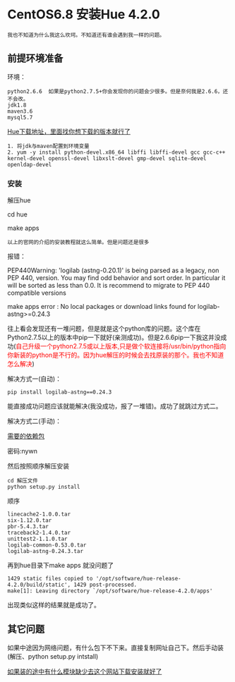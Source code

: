 # CentOS6.8 安装Hue 4.2.0

`我也不知道为什么我这么坎坷。不知道还有谁会遇到我一样的问题。`

## 前提环境准备

环境：

```
python2.6.6  如果是python2.7.5+你会发现你的问题会少很多。但是奈何我是2.6.6，还不会改。
jdk1.8
maven3.6
mysql5.7
```

[Hue下载地址，里面找你想下载的版本就行了](https://github.com/cloudera/hue/releases)

```
1. 将jdk与maven配置到环境变量
2. yum -y install python-devel.x86_64 libffi libffi-devel gcc gcc-c++ kernel-devel openssl-devel libxslt-devel gmp-devel sqlite-devel openldap-devel 
```

### 安装

解压hue

cd hue

make apps

`以上的官网的介绍的安装教程就这么简单。但是问题还是很多`

报错：

PEP440Warning: 'logilab (astng-0.20.1)' is being parsed as a legacy, non PEP 440, version. You may find odd behavior and sort order. In particular it will be sorted as less than 0.0. It is recommend to migrate to PEP 440 compatible versions

make apps error : No local packages or download links found for logilab-astng>=0.24.3   

往上看会发现还有一堆问题，但是就是这个python库的问题。这个库在Python2.7.5以上的版本中pip一下就好(亲测成功)。但是2.6.6pip一下我这并没成功(<font color="red">自己升级一个python2.7.5或以上版本,只是做个软连接将/usr/bin/python指向你新装的python是不行的。因为hue解压的时候会去找原装的那个。我也不知道怎么解决</font>)

解决方式一(自动)：

```
pip install logilab-astng==0.24.3
```

能直接成功问题应该就能解决(我没成功，报了一堆错)。成功了就跳过方式二。

解决方式二(手动)：

[需要的依赖包](https://pan.baidu.com/s/1eeosDS-ZELORcKS1RAhr9Q)

密码:nywn

然后按照顺序解压安装

```
cd 解压文件
python setup.py install
```

顺序

```
linecache2-1.0.0.tar
six-1.12.0.tar
pbr-5.4.3.tar
traceback2-1.4.0.tar
unittest2-1.1.0.tar
logilab-common-0.53.0.tar
logilab-astng-0.24.3.tar
```

再到hue目录下make apps 就没问题了

```
1429 static files copied to '/opt/software/hue-release-4.2.0/build/static', 1429 post-processed.
make[1]: Leaving directory `/opt/software/hue-release-4.2.0/apps'
```

出现类似这样的结果就是成功了。

## 其它问题

如果中途因为网络问题，有什么包下不下来。直接复制网址自己下。然后手动装(解压、python setup.py intstall)

[如果装的途中有什么模块缺少去这个网站下载安装就好了](https://pypi.org/)

